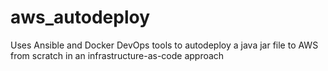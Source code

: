 # aws_autodeploy
Uses Ansible and Docker DevOps tools to autodeploy a java jar file to AWS from scratch in an infrastructure-as-code approach
